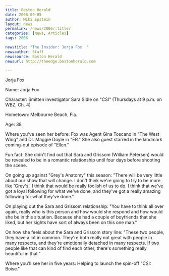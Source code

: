 ```yaml
---
title: Boston Herald
date: 2006-09-05
author: Mika Epstein
layout: news
permalink: /news/2006/:title/
categories: [News, Articles]
tags: 2006

newstitle: "The Insider: Jorja Fox  "
newsauthor: Staff  
newssource: Boston Herald  
newsurl: http://theedge.bostonherald.com  

---
```


Jorja Fox

Name: Jorja Fox  
  
Character: Smitten investigator Sara Sidle on "CSI" (Thursdays at 9 p.m. on WBZ, Ch. 4)  
  
Hometown: Melbourne Beach, Fla.  
  
Age: 38  
  
Where you've seen her before: Fox was Agent Gina Toscano in "The West Wing" and Dr. Maggie Doyle in "ER." She also guest starred in the landmark coming-out episode of "Ellen."  
  
Fun fact: She didn't find out that Sara and Grissom (William Petersen) would be revealed to be in a romantic relationship until four days before shooting the scene. 

On going up against "Grey's Anatomy" this season: "There will be very little about our show that will change. I don't think we're going to try to be more like 'Grey's.' I think that would be really foolish of us to do. I think that we've got a loyal following for what we've done, and they've got a really amazing following for what they've done." 

On playing out the Sara and Grissom relationship: "You have to think all over again, really who is this person and how would she respond and how would she be in this situation. Because she had a couple of boyfriends that she liked, but her sights have sort of always been on this one man."

On how she feels about the Sara and Grissom story line: "These two people, they have a lot in common. They're both really not great with people in many respects, and they're emotionally detached in many respects. If two people like that can kind of find each other, there's something really beautiful in that." 

Where you'll see her in five years: Helping to launch the spin-off "CSI: Boise."
